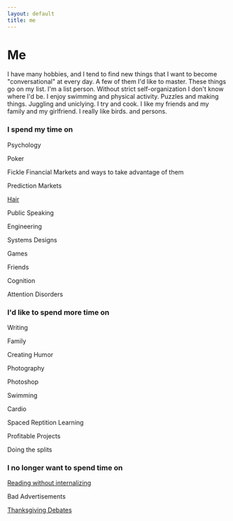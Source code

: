 ```yaml
---
layout: default
title: me
---
```


# Me

I have many hobbies, and I tend to find new things that I want to become "conversational" at every day. A few of them I'd like to master. These things go on my list. I'm a list person. Without strict self-organization I don't know where I'd be. I enjoy swimming and physical activity. Puzzles and making things. Juggling and uniclying. I try and cook. I like my friends and my family and my girlfriend. I really like birds. and persons.

### I spend my time on

Psychology

Poker

Fickle Financial Markets and ways to take advantage of them

Prediction Markets

[Hair](https://en.wikipedia.org/wiki/Pattern_hair_loss)

Public Speaking

Engineering

Systems Designs

Games

Friends

Cognition

Attention Disorders

### I'd like to spend more time on

Writing

Family

Creating Humor

Photography

Photoshop

Swimming

Cardio

Spaced Reptition Learning

Profitable Projects

Doing the splits

### I no longer want to spend time on

[Reading without internalizing](https://en.wikipedia.org/wiki/Spaced_repetition)

Bad Advertisements

[Thanksgiving Debates](https://fivethirtyeight.com/features/how-to-fight-with-your-family-at-thanksgiving/)